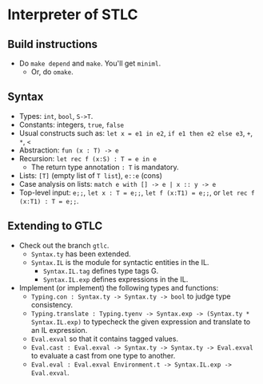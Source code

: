 # Interpreter of STLC

## Build instructions

* Do `make depend` and `make`.  You'll get `miniml`.
    * Or, do `omake`.

## Syntax

* Types: `int`, `bool`, `S->T`.
* Constants: integers, `true`, `false`
* Usual constructs such as: `let x = e1 in e2`, `if e1 then e2 else e3`, `+`, `*`, `<`
* Abstraction: `fun (x : T) -> e`
* Recursion: `let rec f (x:S) : T = e in e`
    * The return type annotation `: T` is mandatory.
* Lists: `[T]` (empty list of `T list`), `e::e` (cons)
* Case analysis on lists: `match e with [] -> e | x :: y -> e`
* Top-level input: `e;;`, `let x : T = e;;`, `let f (x:T1) = e;;`, or `let rec f (x:T1) : T = e;;`.

## Extending to GTLC

* Check out the branch `gtlc`.
   * `Syntax.ty` has been extended.
   * `Syntax.IL` is the module for syntactic entities in the IL.
       * `Syntax.IL.tag` defines type tags G.
       * `Syntax.IL.exp` defines expressions in the IL.
* Implement (or implement) the following types and functions:
   * `Typing.con : Syntax.ty -> Syntax.ty -> bool` to judge type consistency.
   * `Typing.translate : Typing.tyenv -> Syntax.exp -> (Syntax.ty * Syntax.IL.exp)` to typecheck the given expression and translate to an IL expression.
   * `Eval.exval` so that it contains tagged values.
   * `Eval.cast : Eval.exval -> Syntax.ty -> Syntax.ty -> Eval.exval` to evaluate a cast from one type to another.
   * `Eval.eval : Eval.exval Environment.t -> Syntax.IL.exp -> Eval.exval`.
